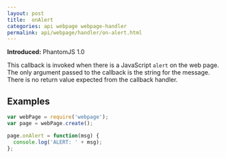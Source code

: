 ```yaml
---
layout: post
title:  onAlert
categories: api webpage webpage-handler
permalink: api/webpage/handler/on-alert.html
---
```


**Introduced:** PhantomJS 1.0

This callback is invoked when there is a JavaScript `alert` on the web page. The only argument passed to the callback is the string for the message. There is no return value expected from the callback handler.

## Examples

```javascript
var webPage = require('webpage');
var page = webPage.create();

page.onAlert = function(msg) {
  console.log('ALERT: ' + msg);
};
```








